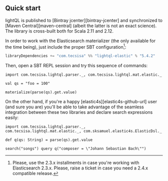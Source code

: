 ## Quick start

lightQL is published to [Bintray jcenter][bintray-jcenter] and synchronized
to [Maven Central][maven-central] (albeit the latter is not an exact science). The library is
cross-built both for Scala 2.11 and 2.12.


In order to work with the Elasticsearch materializer (the only available for the time being),
just include the proper SBT configuration[^1sbt]:

```scala
libraryDependencies += "com.tecsisa" %% "lightql-elastic" % "5.4.2"
```

Then, open a SBT REPL session and try this sequence of commands:

```tut
import com.tecsisa.lightql.parser._, com.tecsisa.lightql.mat.elastic._

val qs = "foo = 100"

materialize(parse(qs).get.value)
```

On the other hand, if you're a happy [elastic4s][elastic4s-github-url] user (and sure you are) you'll be able to take advantage
of the seamless integration between these two libraries and declare search expressions easily:

```tut
import com.tecsisa.lightql.parser._, com.tecsisa.lightql.mat.elastic._, com.sksamuel.elastic4s.ElasticDsl._

def q(qs: String) = parse(qs).get.value

search("songs") query q("composer = \"Johann Sebastian Bach\"")
```

[^1sbt]: Please, use the 2.3.x installments in case you're working with Elasticsearch 2.3.x.  Please, raise a ticket in case you need a 2.4.x compatible release.
